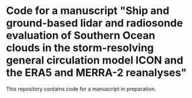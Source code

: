 # Code for a manuscript "Ship and ground-based lidar and radiosonde evaluation of Southern Ocean clouds in the storm-resolving general circulation model ICON and the ERA5 and MERRA-2 reanalyses" 

This repository contains code for a manuscript in preparation.
